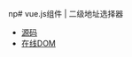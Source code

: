 np# vue.js组件 | 二级地址选择器
>
* [源码](https://github.com/peng1992/houtai/blob/master/src/components/address.vue)
* [在线DOM]()

